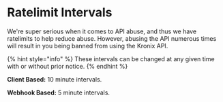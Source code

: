 # Ratelimit Intervals

We're super serious when it comes to API abuse, and thus we have ratelimits to help reduce abuse. However, abusing the API numerous times will result in you being banned from using the Kronix API.

{% hint style="info" %}
These intervals can be changed at any given time with or without prior notice.
{% endhint %}

**Client Based:** 10 minute intervals.

**Webhook Based:** 5 minute intervals.

